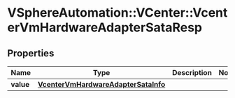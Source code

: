 # VSphereAutomation::VCenter::VcenterVmHardwareAdapterSataResp

## Properties
Name | Type | Description | Notes
------------ | ------------- | ------------- | -------------
**value** | [**VcenterVmHardwareAdapterSataInfo**](VcenterVmHardwareAdapterSataInfo.md) |  | 


